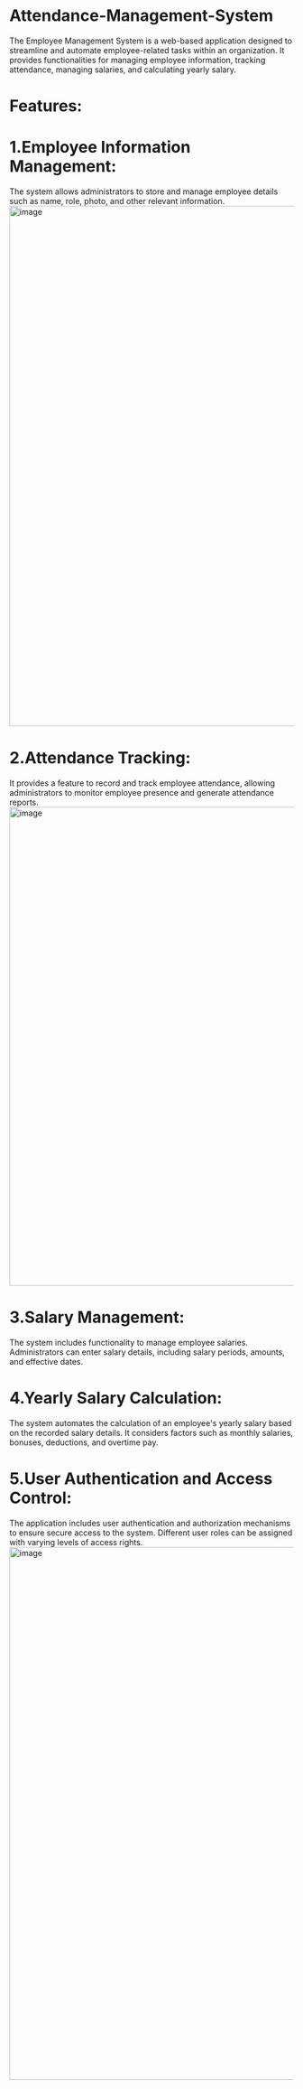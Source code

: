# Attendance-Management-System
The Employee Management System is a web-based application designed to streamline and automate employee-related tasks within an organization. It provides functionalities for managing employee information, tracking attendance, managing salaries, and calculating yearly salary.

# Features:

# 1.Employee Information Management:
The system allows administrators to store and manage employee details such as name, role, photo, and other relevant information.
<img width="922" alt="image" src="https://github.com/sheryarkayani/Attendance-Management-System/assets/101552581/9623674a-d1e0-46a5-b980-f62259a4849e">


# 2.Attendance Tracking: 
It provides a feature to record and track employee attendance, allowing administrators to monitor employee presence and generate attendance reports.
<img width="848" alt="image" src="https://github.com/sheryarkayani/Attendance-Management-System/assets/101552581/54e72a8f-7885-4bc0-bb30-d3bace00ebb7">


# 3.Salary Management: 
The system includes functionality to manage employee salaries. Administrators can enter salary details, including salary periods, amounts, and effective dates.

# 4.Yearly Salary Calculation:
The system automates the calculation of an employee's yearly salary based on the recorded salary details. It considers factors such as monthly salaries, bonuses, deductions, and overtime pay.

# 5.User Authentication and Access Control: 
The application includes user authentication and authorization mechanisms to ensure secure access to the system. Different user roles can be assigned with varying levels of access rights.
<img width="944" alt="image" src="https://github.com/sheryarkayani/Attendance-Management-System/assets/101552581/dffff1d7-7eda-472b-97b9-c841446eb186">
